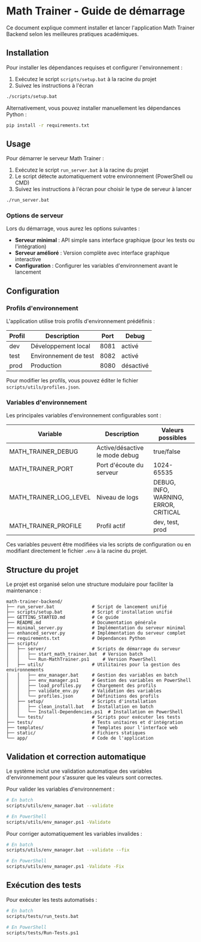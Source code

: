 # Math Trainer - Guide de démarrage

Ce document explique comment installer et lancer l'application Math Trainer Backend selon les meilleures pratiques académiques.

## Installation

Pour installer les dépendances requises et configurer l'environnement :

1. Exécutez le script `scripts/setup.bat` à la racine du projet
2. Suivez les instructions à l'écran

```bash
./scripts/setup.bat
```

Alternativement, vous pouvez installer manuellement les dépendances Python :

```bash
pip install -r requirements.txt
```

## Usage

Pour démarrer le serveur Math Trainer :

1. Exécutez le script `run_server.bat` à la racine du projet
2. Le script détecte automatiquement votre environnement (PowerShell ou CMD)
3. Suivez les instructions à l'écran pour choisir le type de serveur à lancer

```bash
./run_server.bat
```

### Options de serveur

Lors du démarrage, vous aurez les options suivantes :

- **Serveur minimal** : API simple sans interface graphique (pour les tests ou l'intégration)
- **Serveur amélioré** : Version complète avec interface graphique interactive
- **Configuration** : Configurer les variables d'environnement avant le lancement

## Configuration

### Profils d'environnement

L'application utilise trois profils d'environnement prédéfinis :

| Profil | Description | Port | Debug | 
|--------|-------------|------|-------|
| dev    | Développement local | 8081 | activé |
| test   | Environnement de test | 8082 | activé |
| prod   | Production | 8080 | désactivé |

Pour modifier les profils, vous pouvez éditer le fichier `scripts/utils/profiles.json`.

### Variables d'environnement

Les principales variables d'environnement configurables sont :

| Variable | Description | Valeurs possibles |
|----------|-------------|-------------------|
| MATH_TRAINER_DEBUG | Active/désactive le mode debug | true/false |
| MATH_TRAINER_PORT | Port d'écoute du serveur | 1024-65535 |
| MATH_TRAINER_LOG_LEVEL | Niveau de logs | DEBUG, INFO, WARNING, ERROR, CRITICAL |
| MATH_TRAINER_PROFILE | Profil actif | dev, test, prod |

Ces variables peuvent être modifiées via les scripts de configuration ou en modifiant directement le fichier `.env` à la racine du projet.

## Structure du projet

Le projet est organisé selon une structure modulaire pour faciliter la maintenance :

```
math-trainer-backend/
├── run_server.bat              # Script de lancement unifié
├── scripts/setup.bat           # Script d'installation unifié
├── GETTING_STARTED.md          # Ce guide
├── README.md                   # Documentation générale
├── minimal_server.py           # Implémentation du serveur minimal
├── enhanced_server.py          # Implémentation du serveur complet
├── requirements.txt            # Dépendances Python
├── scripts/
│   ├── server/                 # Scripts de démarrage du serveur
│   │   ├── start_math_trainer.bat  # Version batch
│   │   └── Run-MathTrainer.ps1     # Version PowerShell
│   ├── utils/                  # Utilitaires pour la gestion des environnements
│   │   ├── env_manager.bat     # Gestion des variables en batch
│   │   ├── env_manager.ps1     # Gestion des variables en PowerShell
│   │   ├── load_profiles.py    # Chargement des profils
│   │   ├── validate_env.py     # Validation des variables
│   │   └── profiles.json       # Définitions des profils
│   ├── setup/                  # Scripts d'installation
│   │   ├── clean_install.bat   # Installation en batch
│   │   └── Install-Dependencies.ps1  # Installation en PowerShell
│   └── tests/                  # Scripts pour exécuter les tests
├── tests/                      # Tests unitaires et d'intégration
├── templates/                  # Templates pour l'interface web
├── static/                     # Fichiers statiques
└── app/                        # Code de l'application
```

## Validation et correction automatique

Le système inclut une validation automatique des variables d'environnement pour s'assurer que les valeurs sont correctes.

Pour valider les variables d'environnement :

```bash
# En batch
scripts/utils/env_manager.bat --validate

# En PowerShell
scripts/utils/env_manager.ps1 -Validate
```

Pour corriger automatiquement les variables invalides :

```bash
# En batch
scripts/utils/env_manager.bat --validate --fix

# En PowerShell
scripts/utils/env_manager.ps1 -Validate -Fix
```

## Exécution des tests

Pour exécuter les tests automatisés :

```bash
# En batch
scripts/tests/run_tests.bat

# En PowerShell
scripts/tests/Run-Tests.ps1
``` 